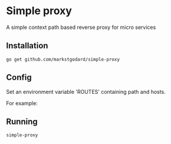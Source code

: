 # Simple proxy
A simple context path based reverse proxy for micro services

## Installation
    go get github.com/markstgodard/simple-proxy

## Config
Set an environment variable 'ROUTES' containing path and hosts.

For example:


## Running
    simple-proxy

